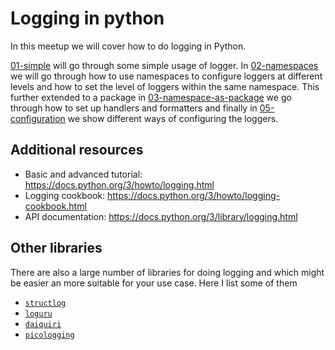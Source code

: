 # Logging in python

In this meetup we will cover how to do logging in Python.

[01-simple](01-simple) will go through some simple usage of logger. In [02-namespaces](02-namespaces) we will go through how to use namespaces to configure loggers at different levels and how to set the level of loggers within the same namespace. This further extended to a package in [03-namespace-as-package](04-handlers-and-formatters) we go through how to set up handlers and formatters and finally in [05-configuration](05-configuration) we show different ways of configuring the loggers.



## Additional resources

- Basic and advanced tutorial: https://docs.python.org/3/howto/logging.html
- Logging cookbook: https://docs.python.org/3/howto/logging-cookbook.html
- API documentation: https://docs.python.org/3/library/logging.html

## Other libraries
There are also a large number of libraries for doing logging and which might be easier an more suitable for your use case. Here I list some of them

- [`structlog`](https://www.structlog.org/en/stable/)
- [`loguru`](https://github.com/Delgan/loguru)
- [`daiquiri`](https://github.com/Mergifyio/daiquiri)
- [`picologging`](https://github.com/microsoft/picologging)
